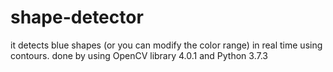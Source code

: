 # shape-detector
it detects blue shapes (or you can modify the color range) in real time using contours.
done by using OpenCV library 4.0.1 and Python 3.7.3
